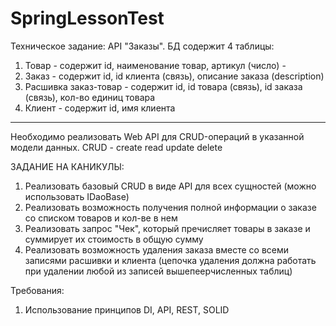 # SpringLessonTest
Техническое задание:
API "Заказы".
БД содержит 4 таблицы:
1) Товар - содержит id, наименование товар, артикул (число) - 
2) Заказ - содержит id, id клиента (связь), описание заказа (description)
3) Расшивка заказ-товар - содержит id, id товара (связь), id заказа (связь), кол-во единиц товара
4) Клиент - содержит id, имя клиента

-----
Необходимо реализовать Web API для CRUD-операций в указанной модели данных.
CRUD - create read update delete

ЗАДАНИЕ НА КАНИКУЛЫ:
1. Реализовать базовый CRUD в виде API для всех сущностей (можно использовать IDaoBase)
2. Реализовать возможность получения полной информации о заказе со списком товаров и кол-ве в нем
3. Реализовать запрос "Чек", который пречисляет товары в заказе и суммирует их стоимость в общую сумму
4. Реализовать возможность удаления заказа вместе со всеми записями расшивки и клиента (цепочка удаления должна работать при удалении любой из записей вышепеерчисленных таблиц)

Требования:
1. Использование принципов DI, API, REST, SOLID
